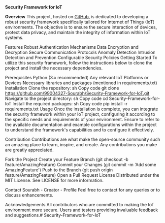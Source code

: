 **Security Framework for IoT**

**Overview**
This project, hosted on [GitHub](https://github.com/99004327-Sourabh/Security-Framework-for-IoT), is dedicated to developing a robust security framework specifically tailored for Internet of Things (IoT) environments. The objective is to ensure the secure interaction of devices, protect data privacy, and maintain the integrity of information within IoT systems.

Features
Robust Authentication Mechanisms
Data Encryption and Decryption
Secure Communication Protocols
Anomaly Detection
Intrusion Detection and Prevention
Configurable Security Policies
Getting Started
To utilize this security framework, follow the instructions below to clone the project and install the necessary dependencies.

Prerequisites
Python (3.x recommended)
Any relevant IoT Platforms or Devices
Necessary libraries and packages (mentioned in requirements.txt)
Installation
Clone the repository:
sh
Copy code
git clone https://github.com/99004327-Sourabh/Security-Framework-for-IoT.git
Navigate to the project directory:
sh
Copy code
cd Security-Framework-for-IoT
Install the required packages:
sh
Copy code
pip install -r requirements.txt
Usage
Once the installation is complete, you can integrate the security framework within your IoT project, configuring it according to the specific needs and requirements of your environment. Ensure to refer to the available documentation and example configurations within the project to understand the framework's capabilities and to configure it effectively.

Contribution
Contributions are what make the open-source community such an amazing place to learn, inspire, and create. Any contributions you make are greatly appreciated.

Fork the Project
Create your Feature Branch (git checkout -b feature/AmazingFeature)
Commit your Changes (git commit -m 'Add some AmazingFeature')
Push to the Branch (git push origin feature/AmazingFeature)
Open a Pull Request
License
Distributed under the MIT License. See LICENSE for more information.

Contact
Sourabh - Creator - Profile
Feel free to contact for any queries or to discuss enhancements.

Acknowledgements
All contributors who are committed to making the IoT environment more secure.
Users and testers providing invaluable feedback and suggestions.# Security-Framework-for-IoT
